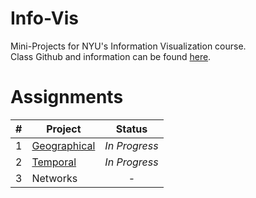 # Info-Vis
Mini-Projects for NYU's Information Visualization course. <br/>
Class Github and information can be found [here](https://github.com/nyuvis).

# Assignments
| # | Project | Status |
| - | - | :-: |
| 1 | [Geographical](https://github.com/mkarroqe/Info-Vis/01-Graph-Design-Geo) | *In Progress* |
| 2 | [Temporal](https://github.com/mkarroqe/Info-Vis/tree/master/02-Temporal) | *In Progress* |
| 3 | Networks | - |
